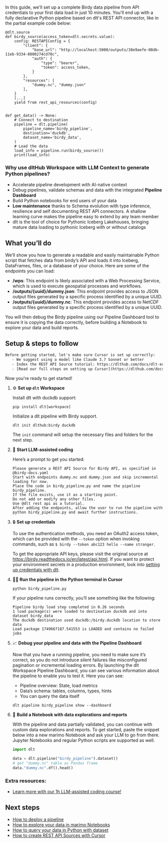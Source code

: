 In this guide, we'll set up a complete Birdy data pipeline from API credentials to your first data load in just 10 minutes. You'll end up with a fully declarative Python pipeline based on dlt's REST API connector, like in the partial example code below:

```python-outcome
@dlt.source
def birdy_source(access_token=dlt.secrets.value):
    config: RESTAPIConfig = {
        "client": {
            "base_url": "http://localhost:5000/outputs/38e9aefe-08db-11eb-9334-0800274cd70c",
            "auth": {
                "type": "bearer",
                "token": access_token,
            }
        },
        "resources": [
            "dummy.nc", "dummy.json"
        ],
    }
    [...]
    yield from rest_api_resources(config)


def get_data() -> None:
    # Connect to destination
    pipeline = dlt.pipeline(
        pipeline_name='birdy_pipeline',
        destination='duckdb',
        dataset_name='birdy_data', 
    )
    # Load the data
    load_info = pipeline.run(birdy_source())
    print(load_info) 
```

### Why use dltHub Workspace with LLM Context to generate Python pipelines?

- Accelerate pipeline development with AI-native context
- Debug pipelines, validate schemas and data with the integrated **Pipeline Dashboard**
- Build Python notebooks for end users of your data
- **Low maintenance** thanks to Schema evolution with type inference, resilience and self documenting REST API connectors. A shallow learning curve makes the pipeline easy to extend by any team member
- dlt is the tool of choice for Pythonic Iceberg Lakehouses, bringing mature data loading to pythonic Iceberg with or without catalogs

## What you’ll do

We’ll show you how to generate a readable and easily maintainable Python script that fetches data from birdy’s API and loads it into Iceberg, DataFrames, files, or a database of your choice. Here are some of the endpoints you can load:

- **/wps**: This endpoint is likely associated with a Web Processing Service, which is used to execute geospatial processes and workflows.
- **/outputs/{uuid}/dummy.json**: This endpoint provides access to JSON output files generated by a specific process identified by a unique UUID.
- **/outputs/{uuid}/dummy.nc**: This endpoint provides access to NetCDF output files generated by a specific process identified by a unique UUID.

You will then debug the Birdy pipeline using our Pipeline Dashboard tool to ensure it is copying the data correctly, before building a Notebook to explore your data and build reports.

## Setup & steps to follow

```default
Before getting started, let's make sure Cursor is set up correctly:
   - We suggest using a model like Claude 3.7 Sonnet or better
   - Index the REST API Source tutorial: https://dlthub.com/docs/dlt-ecosystem/verified-sources/rest_api/ and add it to context as **@dlt rest api**
   - [Read our full steps on setting up Cursor](https://dlthub.com/docs/dlt-ecosystem/llm-tooling/cursor-restapi#23-configuring-cursor-with-documentation)
```

Now you're ready to get started!

1. ⚙️ **Set up `dlt` Workspace**
    
    Install dlt with duckdb support:
    ```shell
    pip install dlt[workspace]
    ```

    Initialize a dlt pipeline with Birdy support.
    ```shell
    dlt init dlthub:birdy duckdb
    ```

    The `init` command will setup the necessary files and folders for the next step.
    
2. 🤠 **Start LLM-assisted coding**
    
    Here’s a prompt to get you started:
    
    ```prompt
    Please generate a REST API Source for Birdy API, as specified in @birdy-docs.yaml 
    Start with endpoints dummy.nc and dummy.json and skip incremental loading for now. 
    Place the code in birdy_pipeline.py and name the pipeline birdy_pipeline. 
    If the file exists, use it as a starting point. 
    Do not add or modify any other files. 
    Use @dlt rest api as a tutorial. 
    After adding the endpoints, allow the user to run the pipeline with python birdy_pipeline.py and await further instructions.
    ```

    
3. 🔒 **Set up credentials** 
    
    To use the authentication methods, you need an OAuth2 access token, which can be provided with the `--token` option when invoking commands, such as `$ birdy --token abc123 hello --name stranger`.
    
    To get the appropriate API keys, please visit the original source at https://birdy.readthedocs.io/en/latest/api.html.
    If you want to protect your environment secrets in a production environment, look into [setting up credentials with dlt](https://dlthub.com/docs/walkthroughs/add_credentials).
    
4. 🏃‍♀️ **Run the pipeline in the Python terminal in Cursor**
    
    ```shell
    python birdy_pipeline.py
    ```
    
    If your pipeline runs correctly, you’ll see something like the following:
    
    ```shell
    Pipeline birdy load step completed in 0.26 seconds
    1 load package(s) were loaded to destination duckdb and into dataset birdy_data
    The duckdb destination used duckdb:/birdy.duckdb location to store data
    Load package 1749667187.541553 is LOADED and contains no failed jobs
    ```
    
5. 📈 **Debug your pipeline and data with the Pipeline Dashboard**

    Now that you have a running pipeline, you need to make sure it’s correct, so you do not introduce silent failures like misconfigured pagination or incremental loading errors. By launching the dlt Workspace Pipeline Dashboard, you can see various information about the pipeline to enable you to test it. Here you can see:
    - Pipeline overview: State, load metrics
    - Data’s schema: tables, columns, types, hints
    - You can query the data itself
    
    ```shell
    dlt pipeline birdy_pipeline show --dashboard
    ```
    
6. 🐍 **Build a Notebook with data explorations and reports**

    With the pipeline and data partially validated, you can continue with custom data explorations and reports. To get started, paste the snippet below into a new marimo Notebook and ask your LLM to go from there. Jupyter Notebooks and regular Python scripts are supported as well.

    
    ```python
    import dlt

   data = dlt.pipeline("birdy_pipeline").dataset()
   # get "dummy.nc" table as Pandas frame
   data."dummy.nc".df().head()
    ```

### Extra resources:

- [Learn more with our 1h LLM-assisted coding course!](https://www.youtube.com/watch?v=GGid70rnJuM)

## Next steps

- [How to deploy a pipeline](https://dlthub.com/docs/walkthroughs/deploy-a-pipeline)
- [How to explore your data in marimo Notebooks](https://dlthub.com/docs/general-usage/dataset-access/marimo)
- [How to query your data in Python with dataset](https://dlthub.com/docs/general-usage/dataset-access/dataset)
- [How to create REST API Sources with Cursor](https://dlthub.com/docs/dlt-ecosystem/llm-tooling/cursor-restapi)